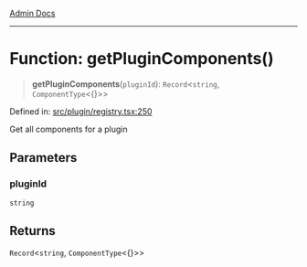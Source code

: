 [Admin Docs](/)

***

# Function: getPluginComponents()

> **getPluginComponents**(`pluginId`): `Record`\<`string`, `ComponentType`\<\{\}\>\>

Defined in: [src/plugin/registry.tsx:250](https://github.com/PalisadoesFoundation/talawa-admin/blob/main/src/plugin/registry.tsx#L250)

Get all components for a plugin

## Parameters

### pluginId

`string`

## Returns

`Record`\<`string`, `ComponentType`\<\{\}\>\>
